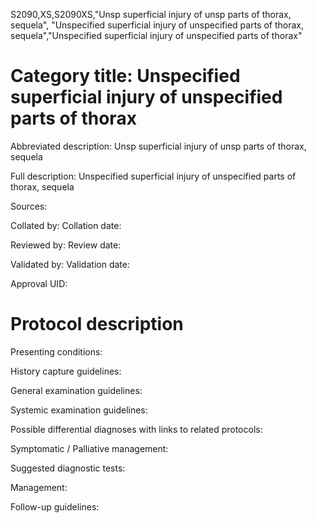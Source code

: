 S2090,XS,S2090XS,"Unsp superficial injury of unsp parts of thorax, sequela", "Unspecified superficial injury of unspecified parts of thorax, sequela","Unspecified superficial injury of unspecified parts of thorax"
# Category title: Unspecified superficial injury of unspecified parts of thorax

Abbreviated description: Unsp superficial injury of unsp parts of thorax, sequela

Full description: Unspecified superficial injury of unspecified parts of thorax, sequela

Sources:

Collated by:
Collation date:

Reviewed by:
Review date:

Validated by:
Validation date:

Approval UID:

# Protocol description

Presenting conditions:

History capture guidelines:

General examination guidelines:

Systemic examination guidelines:

Possible differential diagnoses with links to related protocols:

Symptomatic / Palliative management:

Suggested diagnostic tests:

Management:

Follow-up guidelines:
